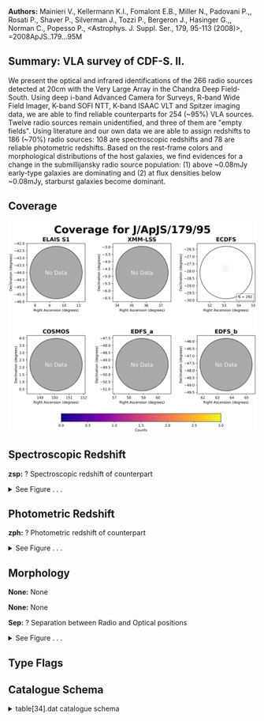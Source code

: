 

**Authors:** Mainieri V., Kellermann K.I., Fomalont E.B., Miller N., Padovani P.,, Rosati P., Shaver P., Silverman J., Tozzi P., Bergeron J., Hasinger G.,, Norman C., Popesso P., <Astrophys. J. Suppl. Ser., 179, 95-113 (2008)>, =2008ApJS..179...95M

## Summary: VLA survey of CDF-S. II.

We present the optical and infrared identifications of the 266 radio sources detected at 20cm with the Very Large Array in the Chandra Deep Field-South. Using deep i-band Advanced Camera for Surveys, R-band Wide Field Imager, K-band SOFI NTT, K-band ISAAC VLT and Spitzer imaging data, we are able to find reliable counterparts for 254 (~95%) VLA sources. Twelve radio sources remain unidentified, and three of them are "empty fields". Using literature and our own data we are able to assign redshifts to 186 (~70%) radio sources: 108 are spectroscopic redshifts and 78 are reliable photometric redshifts. Based on the rest-frame colors and morphological distributions of the host galaxies, we find evidences for a change in the submillijansky radio source population: (1) above ~0.08mJy early-type galaxies are dominating and (2) at flux densities below ~0.08mJy, starburst galaxies become dominant.

## Coverage 

 

 
![](https://github.com/joshgithubbin/Sherlock-DDF/blob/main/pages/J_ApJS_179_95/im/coverage.png?raw=true)

## Spectroscopic Redshift 



**zsp:** ? Spectroscopic redshift of counterpart 




<details><summary>See Figure . . .</summary>

![](https://github.com/joshgithubbin/Sherlock-DDF/blob/main/pages/J_ApJS_179_95/im/ZSP.png?raw=true)

</details>

## Photometric Redshift 



**zph:** ? Photometric redshift of counterpart 




<details><summary>See Figure . . .</summary>

![](https://github.com/joshgithubbin/Sherlock-DDF/blob/main/pages/J_ApJS_179_95/im//ZPH.png?raw=true)

</details>

## Morphology 



**None:** None 

**None:** None 

**Sep:** ? Separation between Radio and Optical positions 




<details><summary>See Figure . . .</summary>

![](https://github.com/joshgithubbin/Sherlock-DDF/blob/main/pages/J_ApJS_179_95/im//morphology.png?raw=true)

</details>
                      
## Type Flags 





## Catalogue Schema 



<details>
<summary>table[34].dat catalogue schema</summary>

| Bytes   | Format   | Units           | Label    | Explanations                                                                                                                                                                                                                                                                                                                                                                                                                                                                                                                                                                                                                                                                                                                                                                                                                                                                                                                                                                                                                                                                                                                                                                                                                                                                                                                                                                                                                                                                         |
|:--------|:---------|:----------------|:---------|:-------------------------------------------------------------------------------------------------------------------------------------------------------------------------------------------------------------------------------------------------------------------------------------------------------------------------------------------------------------------------------------------------------------------------------------------------------------------------------------------------------------------------------------------------------------------------------------------------------------------------------------------------------------------------------------------------------------------------------------------------------------------------------------------------------------------------------------------------------------------------------------------------------------------------------------------------------------------------------------------------------------------------------------------------------------------------------------------------------------------------------------------------------------------------------------------------------------------------------------------------------------------------------------------------------------------------------------------------------------------------------------------------------------------------------------------------------------------------------------|
| 1-  3   | I3       | ---             | Seq      | Running identification number (<[KFM2008] RID NNNA> in Simbad)                                                                                                                                                                                                                                                                                                                                                                                                                                                                                                                                                                                                                                                                                                                                                                                                                                                                                                                                                                                                                                                                                                                                                                                                                                                                                                                                                                                                                       |
| 4       | A1       | ---             | m_Seq    | [AB] Multiplicity index (for source 178)                                                                                                                                                                                                                                                                                                                                                                                                                                                                                                                                                                                                                                                                                                                                                                                                                                                                                                                                                                                                                                                                                                                                                                                                                                                                                                                                                                                                                                             |
| 6       | I1       | h               | RAh      | Radio Hour of Right Ascension (J2000)                                                                                                                                                                                                                                                                                                                                                                                                                                                                                                                                                                                                                                                                                                                                                                                                                                                                                                                                                                                                                                                                                                                                                                                                                                                                                                                                                                                                                                                |
| 8-  9   | I2       | min             | RAm      | Radio Minute of Right Ascension (J2000)                                                                                                                                                                                                                                                                                                                                                                                                                                                                                                                                                                                                                                                                                                                                                                                                                                                                                                                                                                                                                                                                                                                                                                                                                                                                                                                                                                                                                                              |
| 11- 15  | F5.2     | s               | RAs      | Radio Second of Right Ascension (J2000)                                                                                                                                                                                                                                                                                                                                                                                                                                                                                                                                                                                                                                                                                                                                                                                                                                                                                                                                                                                                                                                                                                                                                                                                                                                                                                                                                                                                                                              |
| 17      | A1       | ---             | DE-      | Sign of the Radio Declination (J2000)                                                                                                                                                                                                                                                                                                                                                                                                                                                                                                                                                                                                                                                                                                                                                                                                                                                                                                                                                                                                                                                                                                                                                                                                                                                                                                                                                                                                                                                |
| 18- 19  | I2       | deg             | DEd      | Radio Degree of Declination (J2000)                                                                                                                                                                                                                                                                                                                                                                                                                                                                                                                                                                                                                                                                                                                                                                                                                                                                                                                                                                                                                                                                                                                                                                                                                                                                                                                                                                                                                                                  |
| 21- 22  | I2       | arcmin          | DEm      | Radio Arcminute of Declination (J2000)                                                                                                                                                                                                                                                                                                                                                                                                                                                                                                                                                                                                                                                                                                                                                                                                                                                                                                                                                                                                                                                                                                                                                                                                                                                                                                                                                                                                                                               |
| 24- 27  | F4.1     | arcsec          | DEs      | Radio Arcsecond of Declination (J2000)                                                                                                                                                                                                                                                                                                                                                                                                                                                                                                                                                                                                                                                                                                                                                                                                                                                                                                                                                                                                                                                                                                                                                                                                                                                                                                                                                                                                                                               |
| 29      | I1       | h               | RAOh     | ? Optical Hour of Right Ascension (J2000) (1)                                                                                                                                                                                                                                                                                                                                                                                                                                                                                                                                                                                                                                                                                                                                                                                                                                                                                                                                                                                                                                                                                                                                                                                                                                                                                                                                                                                                                                        |
| 31- 32  | I2       | min             | RAOm     | ? Optical Minute of Right Ascension (J2000) (1)                                                                                                                                                                                                                                                                                                                                                                                                                                                                                                                                                                                                                                                                                                                                                                                                                                                                                                                                                                                                                                                                                                                                                                                                                                                                                                                                                                                                                                      |
| 34- 38  | F5.2     | s               | RAOs     | ? Optical Second of Right Ascension (J2000) (1)                                                                                                                                                                                                                                                                                                                                                                                                                                                                                                                                                                                                                                                                                                                                                                                                                                                                                                                                                                                                                                                                                                                                                                                                                                                                                                                                                                                                                                      |
| 40      | A1       | ---             | DEO-     | Sign of the Optical Declination (J2000)(1)                                                                                                                                                                                                                                                                                                                                                                                                                                                                                                                                                                                                                                                                                                                                                                                                                                                                                                                                                                                                                                                                                                                                                                                                                                                                                                                                                                                                                                           |
| 41- 42  | I2       | deg             | DEOd     | ? Optical Degree of Declination (J2000) (1)                                                                                                                                                                                                                                                                                                                                                                                                                                                                                                                                                                                                                                                                                                                                                                                                                                                                                                                                                                                                                                                                                                                                                                                                                                                                                                                                                                                                                                          |
| 44- 45  | I2       | arcmin          | DEOm     | ? Optical Arcminute of Declination (J2000) (1)                                                                                                                                                                                                                                                                                                                                                                                                                                                                                                                                                                                                                                                                                                                                                                                                                                                                                                                                                                                                                                                                                                                                                                                                                                                                                                                                                                                                                                       |
| 47- 50  | F4.1     | arcsec          | DEOs     | ? Optical Arcsecond of Declination (J2000) (1)                                                                                                                                                                                                                                                                                                                                                                                                                                                                                                                                                                                                                                                                                                                                                                                                                                                                                                                                                                                                                                                                                                                                                                                                                                                                                                                                                                                                                                       |
| 52- 54  | F3.1     | arcsec          | Sep      | ? Separation between Radio and Optical positions                                                                                                                                                                                                                                                                                                                                                                                                                                                                                                                                                                                                                                                                                                                                                                                                                                                                                                                                                                                                                                                                                                                                                                                                                                                                                                                                                                                                                                     |
| 55      | A1       | ---             | ---      | [0]                                                                                                                                                                                                                                                                                                                                                                                                                                                                                                                                                                                                                                                                                                                                                                                                                                                                                                                                                                                                                                                                                                                                                                                                                                                                                                                                                                                                                                                                                  |
| 57- 63  | F7.2     | ---             | LR       | ? Likelihood ratio (2)                                                                                                                                                                                                                                                                                                                                                                                                                                                                                                                                                                                                                                                                                                                                                                                                                                                                                                                                                                                                                                                                                                                                                                                                                                                                                                                                                                                                                                                               |
| 65- 68  | F4.2     | ---             | Rel      | ? Reliability parameter (3)                                                                                                                                                                                                                                                                                                                                                                                                                                                                                                                                                                                                                                                                                                                                                                                                                                                                                                                                                                                                                                                                                                                                                                                                                                                                                                                                                                                                                                                          |
| 70- 76  | A7       | ---             | Cat      | Catalog counterpart selected from (4)                                                                                                                                                                                                                                                                                                                                                                                                                                                                                                                                                                                                                                                                                                                                                                                                                                                                                                                                                                                                                                                                                                                                                                                                                                                                                                                                                                                                                                                |
| 78      | A1       | ---             | l_Rmag   | Limit flag on Rmag                                                                                                                                                                                                                                                                                                                                                                                                                                                                                                                                                                                                                                                                                                                                                                                                                                                                                                                                                                                                                                                                                                                                                                                                                                                                                                                                                                                                                                                                   |
| 79- 83  | F5.2     | mag             | Rmag     | ? R-band AB magnitude                                                                                                                                                                                                                                                                                                                                                                                                                                                                                                                                                                                                                                                                                                                                                                                                                                                                                                                                                                                                                                                                                                                                                                                                                                                                                                                                                                                                                                                                |
| 85- 88  | F4.2     | mag             | e_Rmag   | ? Uncertainty in Rmag                                                                                                                                                                                                                                                                                                                                                                                                                                                                                                                                                                                                                                                                                                                                                                                                                                                                                                                                                                                                                                                                                                                                                                                                                                                                                                                                                                                                                                                                |
| 90      | A1       | ---             | f_Rmag   | [S] Flag on Rmag (only for table3) (5)                                                                                                                                                                                                                                                                                                                                                                                                                                                                                                                                                                                                                                                                                                                                                                                                                                                                                                                                                                                                                                                                                                                                                                                                                                                                                                                                                                                                                                               |
| 92      | A1       | ---             | l_Kmag   | Limit flag on Kmag                                                                                                                                                                                                                                                                                                                                                                                                                                                                                                                                                                                                                                                                                                                                                                                                                                                                                                                                                                                                                                                                                                                                                                                                                                                                                                                                                                                                                                                                   |
| 93- 97  | F5.2     | mag             | Kmag     | ? K-band AB magnitude                                                                                                                                                                                                                                                                                                                                                                                                                                                                                                                                                                                                                                                                                                                                                                                                                                                                                                                                                                                                                                                                                                                                                                                                                                                                                                                                                                                                                                                                |
| 99-102  | F4.2     | mag             | e_Kmag   | ? Uncertainty in Kmag                                                                                                                                                                                                                                                                                                                                                                                                                                                                                                                                                                                                                                                                                                                                                                                                                                                                                                                                                                                                                                                                                                                                                                                                                                                                                                                                                                                                                                                                |
| 104-108 | F5.3     | ---             | zsp      | ? Spectroscopic redshift of counterpart                                                                                                                                                                                                                                                                                                                                                                                                                                                                                                                                                                                                                                                                                                                                                                                                                                                                                                                                                                                                                                                                                                                                                                                                                                                                                                                                                                                                                                              |
| 109     | A1       | ---             | r_zsp    | [a-g] zsp reference (6)                                                                                                                                                                                                                                                                                                                                                                                                                                                                                                                                                                                                                                                                                                                                                                                                                                                                                                                                                                                                                                                                                                                                                                                                                                                                                                                                                                                                                                                              |
| 111     | I1       | ---             | q_zsp    | [1/2]? Quality flag for zsp (2=secure) (7)                                                                                                                                                                                                                                                                                                                                                                                                                                                                                                                                                                                                                                                                                                                                                                                                                                                                                                                                                                                                                                                                                                                                                                                                                                                                                                                                                                                                                                           |
| 113-116 | F4.2     | ---             | zph      | ? Photometric redshift of counterpart                                                                                                                                                                                                                                                                                                                                                                                                                                                                                                                                                                                                                                                                                                                                                                                                                                                                                                                                                                                                                                                                                                                                                                                                                                                                                                                                                                                                                                                |
| 118-122 | F5.3     | ---             | e_zph    | ? Uncertainty in zph                                                                                                                                                                                                                                                                                                                                                                                                                                                                                                                                                                                                                                                                                                                                                                                                                                                                                                                                                                                                                                                                                                                                                                                                                                                                                                                                                                                                                                                                 |
| 124-125 | A2       | ---             | r_zph    | Origin and note on zph (only for table3) (8) Note (1): Of the primary counterpart. The positional error is 0.05". Note (2): LR=(q(m)f(r))/n(m) where q(m) is the expected probability distribution as a function of magnitude of the true counterparts, f(r) is the probability distribution of the positional errors, and n(m) is the surface density as a function of magnitude of background objects. Note (3): The reliability of a particular source j to be the true counterpart is given by R_j_=LR_j_/({Sigma}_i_LR_i_+(1-Q)') where i runs over the set of all candidate counterparts for that particular radio source, and Q is the probability that the counterpart of the source is above the magnitude limit of the optical/NIR catalog. See section 3 for further details. Note (4): Catalog as follows: ACS-i = i band catalog from ACS/GOODS; WFI-R = R band catalog from WFI; ISAAC-K = K band catalog from ISAAC; SOFI-K = K band catalog from SOFI; GEMS = z band catalog from ACS/GEMS; SPITZER = IRAC and MIPS images. Note (5): S = The optical photometry could be contaminated by a close-by bright star. Note (6): Flag as follows: a = Spectroscopic redshift from Szokoly et al. (2004, Cat. J/ApJS/155/271, <[SBH2004] JHHMMSS.ss+DDMMSS.s> in Simbad). The average redshift uncertainty is {Delta}z=0.005. b = Spectroscopic redshift from Silvermann et al., in preparation. c = Spectroscopic redshift from Vanzella et al. 2005 (Cat. J/A+A/434/53), |
| 2006    | (Cat.    | J/A+A/454/423), | 2008     | (Cat. J/A+A/478/83). The average redshift uncertainty is {Delta}z=0.00055. d = Spectroscopic redshift from Popesso et al. (2009A&A...494..443P). e = Spectroscopic redshift from Le Fevre (2004, Cat. J/A+A/428/1043, <VCDFS NNNNNN> in Simbad). The average redshift uncertainty is {Delta}z=0.0012. f = Spectroscopic redshift from Mignoli et al. (2005, Cat. J/A+A/437/883). g = Spectroscopic redshift from Ravikumar et al. (2007, Cat. J/A+A/465/1099, <[RPF2007] EIS JHHMMSS.ss+DDMMSS.s> in Simbad). Note (7): Quality flag as follows:                                                                                                                                                                                                                                                                                                                                                                                                                                                                                                                                                                                                                                                                                                                                                                                                                                                                                                                                     |
| 2       | =        | secure          | redshift | (multiple spectral features);                                                                                                                                                                                                                                                                                                                                                                                                                                                                                                                                                                                                                                                                                                                                                                                                                                                                                                                                                                                                                                                                                                                                                                                                                                                                                                                                                                                                                                                        |
| 1       | =        | tentative       | redshift | (e.g. based on a single emission line). Note (8): Flag as follows:                                                                                                                                                                                                                                                                                                                                                                                                                                                                                                                                                                                                                                                                                                                                                                                                                                                                                                                                                                                                                                                                                                                                                                                                                                                                                                                                                                                                                   |
| 1       | =        | Photometric     | redshift | from Wolf et al. (2004, Cat. II/253, <[WDK2001] NNNNN> or <COMBO JHHMMSSs+DDMMSS> in Simbad)).                                                                                                                                                                                                                                                                                                                                                                                                                                                                                                                                                                                                                                                                                                                                                                                                                                                                                                                                                                                                                                                                                                                                                                                                                                                                                                                                                                                       |
| 2       | =        | Photometric     | redshift | from Grazian et al. (2006, Cat. J/A+A/449/951, <GOODS-MUSIC NNNNN> in Simbad).                                                                                                                                                                                                                                                                                                                                                                                                                                                                                                                                                                                                                                                                                                                                                                                                                                                                                                                                                                                                                                                                                                                                                                                                                                                                                                                                                                                                       |
| 3       | =        | Photometric     | redshift | from Zheng et al. (2004, Cat. J/ApJS/155/73, <[GZW2002] XID NNN> in Simbad). * = The optical photometry could be contaminated by a close-by (~1.3") source.                                                                                                                                                                                                                                                                                                                                                                                                                                                                                                                                                                                                                                                                                                                                                                                                                                                                                                                                                                                                                                                                                                                                                                                                                                                                                                                          |

**Note**: Of the primary counterpart. The positional error is 0.05".
Note (2): LR=(q(m)f(r))/n(m) where q(m) is the expected probability
     distribution as a function of magnitude of the true counterparts, f(r)
     is the probability distribution of the positional errors, and n(m) is
     the surface density as a function of magnitude of background objects.
Note (3): The reliability of a particular source j to be the true
     counterpart is given by R_j_=LR_j_/({Sigma}_i_LR_i_+(1-Q)') where i
     runs over the set of all candidate counterparts for that particular
     radio source, and Q is the probability that the counterpart of the
     source is above the magnitude limit of the optical/NIR catalog. See
     section 3 for further details.
Note (4): Catalog as follows:
    ACS-i = i band catalog from ACS/GOODS;
    WFI-R = R band catalog from WFI;
  ISAAC-K = K band catalog from ISAAC;
   SOFI-K = K band catalog from SOFI;
     GEMS = z band catalog from ACS/GEMS;
  SPITZER = IRAC and MIPS images.
Note (5):
    S = The optical photometry could be contaminated by a close-by bright star.
Note (6): Flag as follows:
    a = Spectroscopic redshift from Szokoly et al. (2004, Cat. J/ApJS/155/271,
        <[SBH2004] JHHMMSS.ss+DDMMSS.s> in Simbad). The average redshift
        uncertainty is {Delta}z=0.005.
    b = Spectroscopic redshift from Silvermann et al., in preparation.
    c = Spectroscopic redshift from Vanzella et al. 2005 (Cat. J/A+A/434/53),
        2006 (Cat. J/A+A/454/423), 2008 (Cat. J/A+A/478/83). The
        average redshift uncertainty is {Delta}z=0.00055.
    d = Spectroscopic redshift from Popesso et al. (2009A&A...494..443P).
    e = Spectroscopic redshift from Le Fevre (2004, Cat. J/A+A/428/1043,
        <VCDFS NNNNNN> in Simbad). The average redshift uncertainty is
        {Delta}z=0.0012.
    f = Spectroscopic redshift from Mignoli et al. (2005, Cat. J/A+A/437/883).
    g = Spectroscopic redshift from Ravikumar et al. (2007,
        Cat. J/A+A/465/1099, <[RPF2007] EIS JHHMMSS.ss+DDMMSS.s> in Simbad).
Note (7): Quality flag as follows:
    2 = secure redshift (multiple spectral features);
    1 = tentative redshift (e.g. based on a single emission line).
Note (8): Flag as follows:
    1 = Photometric redshift from Wolf et al. (2004, Cat. II/253,
        <[WDK2001] NNNNN> or <COMBO JHHMMSSs+DDMMSS> in Simbad)).
    2 = Photometric redshift from Grazian et al. (2006, Cat. J/A+A/449/951,
        <GOODS-MUSIC NNNNN> in Simbad).
    3 = Photometric redshift from Zheng et al. (2004, Cat. J/ApJS/155/73,
        <[GZW2002] XID NNN> in Simbad).
    * = The optical photometry could be contaminated by a close-by
        (~1.3") source.

</details>

        
        